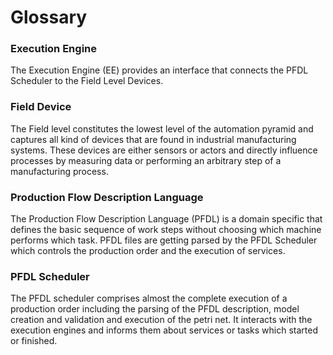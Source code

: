 <!--
SPDX-FileCopyrightText: The SWAP-IT Contributors
SPDX-License-Identifier: CC-BY-4.0
-->
# **Glossary**

### Execution Engine
The Execution Engine (EE) provides an interface that connects the PFDL Scheduler to the Field Level Devices.

### Field Device
The Field level constitutes the lowest level of the automation pyramid and captures all kind of devices that are found in industrial manufacturing systems.
These devices are either sensors or actors and directly influence processes by measuring data or performing an arbitrary step of a manufacturing process.

### Production Flow Description Language
The Production Flow Description Language (PFDL) is a domain specific that defines the basic sequence of work steps without choosing which machine performs which task.
PFDL files are getting parsed by the PFDL Scheduler which controls the production order and the execution of services.

### PFDL Scheduler
The PFDL scheduler comprises almost the complete execution of a production order including the parsing of the PFDL description, model creation and validation and execution of the petri net.
It interacts with the execution engines and informs them about services or tasks which started or finished.

